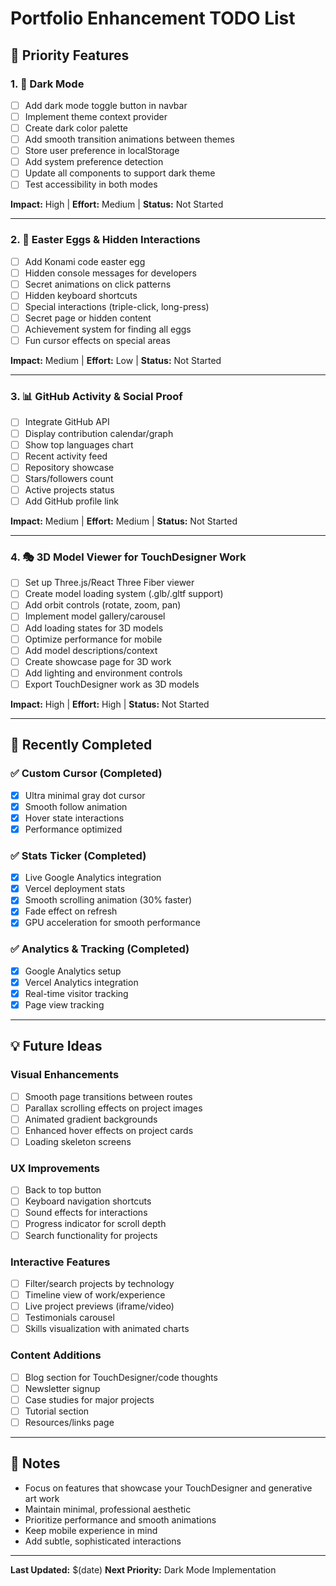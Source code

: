 # Portfolio Enhancement TODO List

## 🎯 Priority Features

### 1. 🌙 Dark Mode
- [ ] Add dark mode toggle button in navbar
- [ ] Implement theme context provider
- [ ] Create dark color palette
- [ ] Add smooth transition animations between themes
- [ ] Store user preference in localStorage
- [ ] Add system preference detection
- [ ] Update all components to support dark theme
- [ ] Test accessibility in both modes

**Impact:** High | **Effort:** Medium | **Status:** Not Started

---

### 2. 🎨 Easter Eggs & Hidden Interactions
- [ ] Add Konami code easter egg
- [ ] Hidden console messages for developers
- [ ] Secret animations on click patterns
- [ ] Hidden keyboard shortcuts
- [ ] Special interactions (triple-click, long-press)
- [ ] Secret page or hidden content
- [ ] Achievement system for finding all eggs
- [ ] Fun cursor effects on special areas

**Impact:** Medium | **Effort:** Low | **Status:** Not Started

---

### 3. 📊 GitHub Activity & Social Proof
- [ ] Integrate GitHub API
- [ ] Display contribution calendar/graph
- [ ] Show top languages chart
- [ ] Recent activity feed
- [ ] Repository showcase
- [ ] Stars/followers count
- [ ] Active projects status
- [ ] Add GitHub profile link

**Impact:** Medium | **Effort:** Medium | **Status:** Not Started

---

### 4. 🎭 3D Model Viewer for TouchDesigner Work
- [ ] Set up Three.js/React Three Fiber viewer
- [ ] Create model loading system (.glb/.gltf support)
- [ ] Add orbit controls (rotate, zoom, pan)
- [ ] Implement model gallery/carousel
- [ ] Add loading states for 3D models
- [ ] Optimize performance for mobile
- [ ] Add model descriptions/context
- [ ] Create showcase page for 3D work
- [ ] Add lighting and environment controls
- [ ] Export TouchDesigner work as 3D models

**Impact:** High | **Effort:** High | **Status:** Not Started

---

## 🚀 Recently Completed

### ✅ Custom Cursor (Completed)
- [x] Ultra minimal gray dot cursor
- [x] Smooth follow animation
- [x] Hover state interactions
- [x] Performance optimized

### ✅ Stats Ticker (Completed)
- [x] Live Google Analytics integration
- [x] Vercel deployment stats
- [x] Smooth scrolling animation (30% faster)
- [x] Fade effect on refresh
- [x] GPU acceleration for smooth performance

### ✅ Analytics & Tracking (Completed)
- [x] Google Analytics setup
- [x] Vercel Analytics integration
- [x] Real-time visitor tracking
- [x] Page view tracking

---

## 💡 Future Ideas

### Visual Enhancements
- [ ] Smooth page transitions between routes
- [ ] Parallax scrolling effects on project images
- [ ] Animated gradient backgrounds
- [ ] Enhanced hover effects on project cards
- [ ] Loading skeleton screens

### UX Improvements
- [ ] Back to top button
- [ ] Keyboard navigation shortcuts
- [ ] Sound effects for interactions
- [ ] Progress indicator for scroll depth
- [ ] Search functionality for projects

### Interactive Features
- [ ] Filter/search projects by technology
- [ ] Timeline view of work/experience
- [ ] Live project previews (iframe/video)
- [ ] Testimonials carousel
- [ ] Skills visualization with animated charts

### Content Additions
- [ ] Blog section for TouchDesigner/code thoughts
- [ ] Newsletter signup
- [ ] Case studies for major projects
- [ ] Tutorial section
- [ ] Resources/links page

---

## 📝 Notes

- Focus on features that showcase your TouchDesigner and generative art work
- Maintain minimal, professional aesthetic
- Prioritize performance and smooth animations
- Keep mobile experience in mind
- Add subtle, sophisticated interactions

---

**Last Updated:** $(date)
**Next Priority:** Dark Mode Implementation


